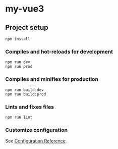 # my-vue3

## Project setup
```
npm install
```

### Compiles and hot-reloads for development
```
npm run dev
npm run prod
```

### Compiles and minifies for production
```
npm run build:dev
npm run build:prod
```

### Lints and fixes files
```
npm run lint
```

### Customize configuration
See [Configuration Reference](https://cli.vuejs.org/config/).
